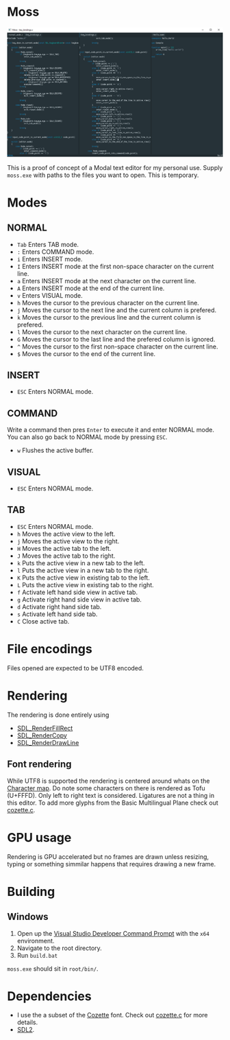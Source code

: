 Moss
====

![Screenshot](screenshot.png)

This is a proof of concept of a Modal text editor for my personal use. Supply
`moss.exe` with paths to the files you want to open. This is temporary.

# Modes
## NORMAL
* `Tab` Enters TAB mode.
* `:` Enters COMMAND mode.
* `i` Enters INSERT mode.
* `I` Enters INSERT mode at the first non-space character on the current line.
* `a` Enters INSERT mode at the next character on the current line.
* `A` Enters INSERT mode at the end of the current line.
* `v` Enters VISUAL mode.
* `h` Moves the cursor to the previous character on the current line.
* `j` Moves the cursor to the next line and the current column is prefered.
* `k` Moves the cursor to the previous line and the current column is prefered.
* `l` Moves the cursor to the next character on the current line.
* `G` Moves the cursor to the last line and the prefered column is ignored.
* `^` Moves the cursor to the first non-space character on the current line.
* `$` Moves the cursor to the end of the current line.

## INSERT
* `ESC` Enters NORMAL mode.

## COMMAND
Write a command then pres `Enter` to execute it and enter NORMAL mode. You can
also go back to NORMAL mode by pressing `ESC`.

* `w` Flushes the active buffer.

## VISUAL
* `ESC` Enters NORMAL mode.

## TAB
* `ESC` Enters NORMAL mode.
* `h` Moves the active view to the left.
* `j` Moves the active view to the right.
* `H` Moves the active tab to the left.
* `J` Moves the active tab to the right.
* `k` Puts the active view in a new tab to the left. 
* `l` Puts the active view in a new tab to the right.
* `K` Puts the active view in existing tab to the left.
* `L` Puts the active view in existing tab to the right.
* `f` Activate left hand side view in active tab.
* `g` Activate right hand side view in active tab.
* `d` Activate right hand side tab.
* `s` Activate left hand side tab.
* `C` Close active tab.

# File encodings
Files opened are expected to be UTF8 encoded.

# Rendering
The rendering is done entirely using 

* [SDL_RenderFillRect](https://wiki.libsdl.org/SDL_RenderFillRect)
* [SDL_RenderCopy](https://wiki.libsdl.org/SDL_RenderCopy)
* [SDL_RenderDrawLine](https://wiki.libsdl.org/SDL_RenderDrawLine)

## Font rendering
While UTF8 is supported the rendering is centered around whats on the 
[Character map](character_map.txt). Do note some characters on there is
rendered as Tofu (U+FFFD). Only left to right text is considered. Ligatures
are not a thing in this editor. To add more glyphs from the Basic Multilingual
Plane check out [cozette.c](src/rendering/cozette.c).

# GPU usage
Rendering is GPU accelerated but no frames are drawn unless resizing, typing or
something simmilar happens that requires drawing a new frame.

# Building
## Windows
1. Open up the [Visual Studio Developer Command Prompt](https://docs.microsoft.com/en-us/visualstudio/ide/reference/command-prompt-powershell?view=vs-2019) with the `x64` environment.
2. Navigate to the root directory.
3. Run `build.bat`

`moss.exe` should sit in `root/bin/`.

# Dependencies
* I use the a subset of the [Cozette](https://github.com/slavfox/Cozette) font. Check out [cozette.c](src/renderer/cozette.c) for more details.
* [SDL2](https://www.libsdl.org/).
